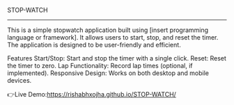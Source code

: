 STOP-WATCH
__________________________________________________________________________________________________________________________________________

This is a simple stopwatch application built using [insert programming language or framework]. It allows users to start, stop, and reset the timer. The application is designed to be user-friendly and efficient.

Features
Start/Stop: Start and stop the timer with a single click.
Reset: Reset the timer to zero.
Lap Functionality: Record lap times (optional, if implemented).
Responsive Design: Works on both desktop and mobile devices.

👉Live Demo:https://rishabhxojha.github.io/STOP-WATCH/
